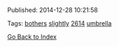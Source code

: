 


Published: 2014-12-28 10:21:58



Tags: [bothers](tag-bothers.md) [slightly](tag-slightly.md) [2614](tag-2614.md) [umbrella](tag-umbrella.md)

[Go Back to Index](index.md)
